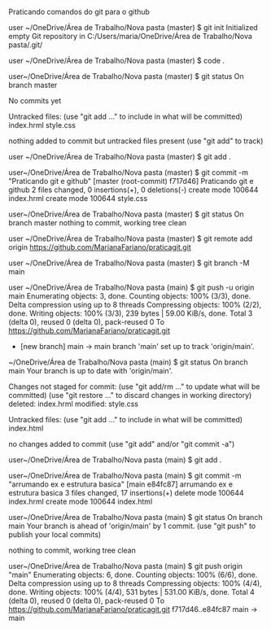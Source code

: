  Praticando comandos do git para o github
 

user ~/OneDrive/Área de Trabalho/Nova pasta (master)
$ git init
Initialized empty Git repository in C:/Users/maria/OneDrive/Área de Trabalho/Nova pasta/.git/

user ~/OneDrive/Área de Trabalho/Nova pasta (master)
$ code .

 user~/OneDrive/Área de Trabalho/Nova pasta (master)
$ git status
On branch master

No commits yet

Untracked files:
  (use "git add <file>..." to include in what will be committed)
        index.hrml
        style.css

nothing added to commit but untracked files present (use "git add" to track)

user ~/OneDrive/Área de Trabalho/Nova pasta (master)
$ git add .

user~/OneDrive/Área de Trabalho/Nova pasta (master)
$ git commit -m "Praticando git e github"
[master (root-commit) f717d46] Praticando git e github
 2 files changed, 0 insertions(+), 0 deletions(-)
 create mode 100644 index.hrml
 create mode 100644 style.css

user~/OneDrive/Área de Trabalho/Nova pasta (master)
$ git status
On branch master
nothing to commit, working tree clean

user ~/OneDrive/Área de Trabalho/Nova pasta (master)
$ git remote add origin https://github.com/MarianaFariano/praticagit.git

user ~/OneDrive/Área de Trabalho/Nova pasta (master)
$ git branch -M main

user ~/OneDrive/Área de Trabalho/Nova pasta (main)
$ git push -u origin main
Enumerating objects: 3, done.
Counting objects: 100% (3/3), done.
Delta compression using up to 8 threads
Compressing objects: 100% (2/2), done.
Writing objects: 100% (3/3), 239 bytes | 59.00 KiB/s, done.
Total 3 (delta 0), reused 0 (delta 0), pack-reused 0
To https://github.com/MarianaFariano/praticagit.git
 * [new branch]      main -> main
branch 'main' set up to track 'origin/main'.



 ~/OneDrive/Área de Trabalho/Nova pasta (main)
$ git status
On branch main
Your branch is up to date with 'origin/main'.

Changes not staged for commit:
  (use "git add/rm <file>..." to update what will be committed)
  (use "git restore <file>..." to discard changes in working directory)
        deleted:    index.hrml
        modified:   style.css

Untracked files:
  (use "git add <file>..." to include in what will be committed)
        index.html

no changes added to commit (use "git add" and/or "git commit -a")

 user~/OneDrive/Área de Trabalho/Nova pasta (main)
$ git add .

user~/OneDrive/Área de Trabalho/Nova pasta (main)
$ git commit -m "arrumando ex e estrutura basica"
[main e84fc87] arrumando ex e estrutura basica
 3 files changed, 17 insertions(+)
 delete mode 100644 index.hrml
 create mode 100644 index.html

user~/OneDrive/Área de Trabalho/Nova pasta (main)
$ git status
On branch main
Your branch is ahead of 'origin/main' by 1 commit.
  (use "git push" to publish your local commits)

nothing to commit, working tree clean

 user~/OneDrive/Área de Trabalho/Nova pasta (main)
$ git push origin "main"
Enumerating objects: 6, done.
Counting objects: 100% (6/6), done.
Delta compression using up to 8 threads
Compressing objects: 100% (4/4), done.
Writing objects: 100% (4/4), 531 bytes | 531.00 KiB/s, done.
Total 4 (delta 0), reused 0 (delta 0), pack-reused 0
To https://github.com/MarianaFariano/praticagit.git
   f717d46..e84fc87  main -> main

